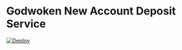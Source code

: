 # Godwoken New Account Deposit Service

[![Deploy](https://www.herokucdn.com/deploy/button.png)](https://dashboard.heroku.com/new?template=https://github.com/Flouse/godwoken-deposit)
